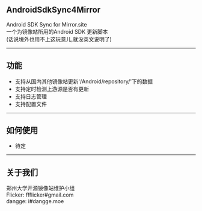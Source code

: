 ## AndroidSdkSync4Mirror

Android SDK Sync for Mirror.site  
一个为镜像站所用的Android SDK 更新脚本  
(话说境外也用不上这玩意儿,就没英文说明了)

* * *

## 功能

*   支持从国内其他镜像站更新'/Android/repository/'下的数据
*   支持定时检测上游源是否有更新
*   支持日志管理
*   支持配置文件

* * *

## 如何使用

*   待定

* * *

## 关于我们

郑州大学开源镜像站维护小组  
Flicker: ffflicker#gmail.com  
dangge: i#dangge.moe  
